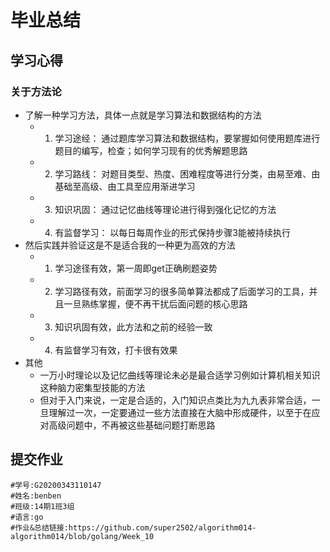 # 毕业总结

## 学习心得
### 关于方法论
- 了解一种学习方法，具体一点就是学习算法和数据结构的方法
  - 1. 学习途经： 通过题库学习算法和数据结构，要掌握如何使用题库进行题目的编写，检查；如何学习现有的优秀解题思路
  - 2. 学习路线： 对题目类型、热度、困难程度等进行分类，由易至难、由基础至高级、由工具至应用渐进学习
  - 3. 知识巩固： 通过记忆曲线等理论进行得到强化记忆的方法
  - 4. 有监督学习： 以每日每周作业的形式保持步骤3能被持续执行
- 然后实践并验证这是不是适合我的一种更为高效的方法  
  - 1. 学习途径有效，第一周即get正确刷题姿势
  - 2. 学习路径有效，前面学习的很多简单算法都成了后面学习的工具，并且一旦熟练掌握，便不再干扰后面问题的核心思路
  - 3. 知识巩固有效，此方法和之前的经验一致
  - 4. 有监督学习有效，打卡很有效果
- 其他
  - 一万小时理论以及记忆曲线等理论未必是最合适学习例如计算机相关知识这种脑力密集型技能的方法
  - 但对于入门来说，一定是合适的，入门知识点类比为九九表非常合适，一旦理解过一次，一定要通过一些方法直接在大脑中形成硬件，以至于在应对高级问题中，不再被这些基础问题打断思路
  

## 提交作业

```
#学号:G20200343110147
#姓名:benben
#班级:14期1班3组
#语言:go
#作业&总结链接:https://github.com/super2502/algorithm014-algorithm014/blob/golang/Week_10
```